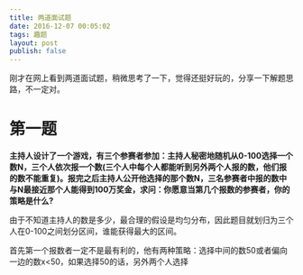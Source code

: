 ```yaml
---
title: 两道面试题
date: 2016-12-07 00:05:02
tags: 趣题
layout: post
publish: false
---
```


刚才在网上看到两道面试题，稍微思考了一下，觉得还挺好玩的，分享一下解题思路，不一定对。

# 第一题

**主持人设计了一个游戏，有三个参赛者参加：主持人秘密地随机从0-100选择一个数N，三个人依次报一个数(三个人中每个人都能听到另外两个人报的数，他们报的数不能重复)。报完之后主持人公开他选择的那个数N，三名参赛者中报的数中与N最接近那个人能得到100万奖金，求问：你愿意当第几个报数的参赛者，你的策略是什么?**

<!-- more -->

由于不知道主持人的数是多少，最合理的假设是均匀分布，因此题目就划归为三个人在0-100之间划分区间，谁能获得最大的区间。

首先第一个报数者一定不是最有利的，他有两种策略：选择中间的数50或者偏向一边的数x<50，如果选择50的话，另外两个人选择
